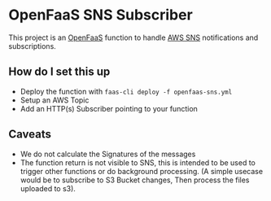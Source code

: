 # OpenFaaS SNS Subscriber

This project is an [OpenFaaS](http://openfaas.com) function to handle [AWS SNS](https://aws.amazon.com/sns/)
notifications and subscriptions.

## How do I set this up

- Deploy the function with `faas-cli deploy -f openfaas-sns.yml`
- Setup an AWS Topic
- Add an HTTP(s) Subscriber pointing to your function

## Caveats

- We do not calculate the Signatures of the messages
- The function return is not visible to SNS, this is intended to be used to trigger other
functions or do background processing. (A simple usecase would be to subscribe to
 S3 Bucket changes, Then process the files uploaded to s3).
